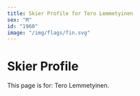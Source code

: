 ```yaml
---
title: Skier Profile for Tero Lemmetyinen
sex: "M"
id: "1960"
image: "/img/flags/fin.svg" 
---
```


# Skier Profile

This page is for: Tero Lemmetyinen.
    